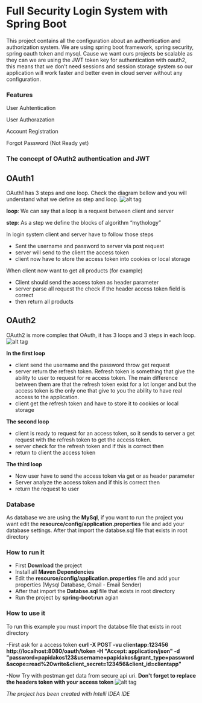 # Full Security Login System with Spring Boot

This project contains all the configuration about an authentication and authorization system. 
We are using spring boot framework, spring security, spring oauth token and mysql. Cause we want ours projects be scalable as 
they can we are using the JWT token key for authentication with oauth2, this means that we don’t need sessions and  session 
storage system so our application will work faster and better even in cloud server without any configuration.

### Features
User Auhtentication

User Authorazation

Account Registration

Forgot Password (Not Ready yet)

### The concept of OAuth2 authentication and JWT
**OAuth1**
---
OAuth1 has 3 steps and one loop. Check the diagram bellow and you will understand what we define as step and loop.
![alt tag](http://s12.postimg.org/mnjxjivrx/Screen_Shot_2016_02_13_at_8_27_17_PM.png)

**loop**: We can say that a loop is a request between client and server

**step**: As a step we define the blocks of algorithm “mythology”

In login system client and server have to follow those steps

- Sent the username and password to server via post request
- server will send to the client the access token
- client now have to store the access token into cookies or local storage

When client now want to get all products (for example)

- Client should send the access token as header parameter
- server parse all request the check if the header access token field is correct
- then return all products

**OAuth2**
---
OAuth2  is more complex that OAuth, it has 3 loops and 3 steps in each loop.
![alt tag](http://s12.postimg.org/t7rb3lz6l/Screen_Shot_2016_02_13_at_8_05_56_PM.png)

**In the first loop**

- client send the username and the password throw get request
- server return the refresh token. Refresh token is something that give the ability to user to request for re access token. The main difference
between them are that the refresh token exist for a lot longer and but the access token is the only one that give to you the ability to have real
access to the application.
- client get the refresh token and have to store it to cookies or local storage

**The second loop**

- client is ready to request for an access token, so it sends to server a get request with the refresh token to get the access token.
- server check for the refresh token and if this is correct then
- return to client the access token

**The third loop**

- Now user have to send the access token via get or as header parameter
- Server analyze the access token and if this is correct then
- return the request to user

### Database
As database we are using the **MySql**, if you want to run the project you want edit the **resource/config/application.properties** file and add your database settings. After that import the databse.sql file that exists in root directory

### How to run it
- First **Download** the project
- Install all **Maven Dependencies**
- Edit the **resource/config/application.properties** file and add your properties (Mysql Database, Gmail - Email Sender)
- After that import the **Databse.sql** file that exists in root directory
- Run the project by **spring-boot:run** agian

### How to use it
To run this example you must import the databse file that exists in root directory

-First ask for a access token  **curl -X POST -vu clientapp:123456 http://localhost:8080/oauth/token -H "Accept: application/json" -d "password=papidakos123&username=papidakos&grant_type=password&scope=read%20write&client_secret=123456&client_id=clientapp"**

-Now Try with postman get data from secure api uri. **Don't forget to replace the headers token with your access token**
![alt tag](http://s23.postimg.org/xmuqxrzsb/Screen_Shot_2016_02_29_at_4_00_24_PM.png)




*The project has been created with Intelli IDEA IDE*
